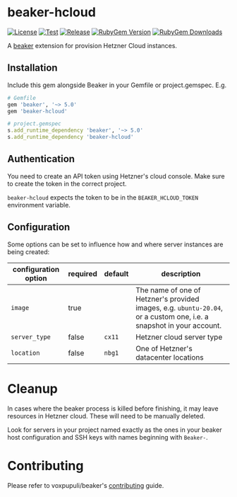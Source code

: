 # beaker-hcloud

[![License](https://img.shields.io/github/license/voxpupuli/beaker-hcloud.svg)](https://github.com/voxpupuli/beaker-hcloud/blob/master/LICENSE)
[![Test](https://github.com/voxpupuli/beaker-hcloud/actions/workflows/test.yml/badge.svg)](https://github.com/voxpupuli/beaker-hcloud/actions/workflows/test.yml)
[![Release](https://github.com/voxpupuli/beaker-hcloud/actions/workflows/release.yml/badge.svg)](https://github.com/voxpupuli/beaker-hcloud/actions/workflows/release.yml)
[![RubyGem Version](https://img.shields.io/gem/v/beaker-hcloud.svg)](https://rubygems.org/gems/beaker-hcloud)
[![RubyGem Downloads](https://img.shields.io/gem/dt/beaker-hcloud.svg)](https://rubygems.org/gems/beaker-hcloud)

A [beaker](https://github.com/voxpupuli/beaker) extension for provision Hetzner Cloud instances.

## Installation

Include this gem alongside Beaker in your Gemfile or project.gemspec. E.g.

```ruby
# Gemfile
gem 'beaker', '~> 5.0'
gem 'beaker-hcloud'

# project.gemspec
s.add_runtime_dependency 'beaker', '~> 5.0'
s.add_runtime_dependency 'beaker-hcloud'
```

## Authentication

You need to create an API token using Hetzner's cloud console. Make
sure to create the token in the correct project.

`beaker-hcloud` expects the token to be in the `BEAKER_HCLOUD_TOKEN`
environment variable.

## Configuration

Some options can be set to influence how and where server instances
are being created:


| configuration option | required | default | description |
| -------------------- | -------- | ------- | ----------- |
| `image`              | true     |         | The name of one of Hetzner's provided images, e.g. `ubuntu-20.04`, or a custom one, i.e. a snapshot in your account. |
| `server_type`        | false    | `cx11`  | Hetzner cloud server type |
| `location`           | false    | `nbg1`  | One of Hetzner's datacenter locations |

# Cleanup

In cases where the beaker process is killed before finishing, it may leave resources in Hetzner cloud. These will need to be manually deleted.

Look for servers in your project named exactly as the ones in your beaker host configuration and SSH keys with names beginning with `Beaker-`.

# Contributing

Please refer to voxpupuli/beaker's [contributing](https://github.com/voxpupuli/beaker/blob/master/CONTRIBUTING.md) guide.
